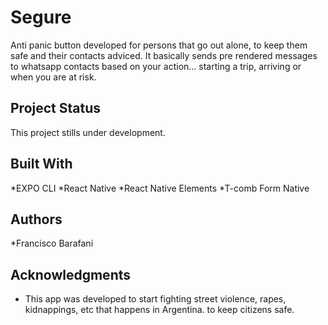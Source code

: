 # Segure

Anti panic button developed for persons that go out alone, to keep them safe and their contacts adviced. It basically sends
pre rendered messages to whatsapp contacts based on your action... starting a trip, arriving or when you are at risk. 

## Project Status

This project stills under development. 

## Built With

*EXPO CLI
*React Native
*React Native Elements
*T-comb Form Native

## Authors

*Francisco Barafani

## Acknowledgments

* This app was developed to start fighting street violence, rapes, kidnappings, etc that happens in Argentina.
to keep citizens safe.

